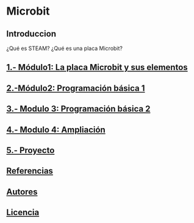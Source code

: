 # Microbit
## Introduccion
¿Qué es STEAM? ¿Qué es una placa Microbit?


## [1.- Módulo1: La placa Microbit y sus elementos](modulo1.md)
## [2.-Módulo2: Programación básica  1](modulo2.md)
## [3.- Modulo 3: Programación básica 2](modulo3.md)
## [4.- Modulo 4: Ampliación](modulo4.md)
## [5.- Proyecto](proyecto.md)
## [Referencias](referencias.md)
## [Autores](autores.md)
## [Licencia](licencia.md)



